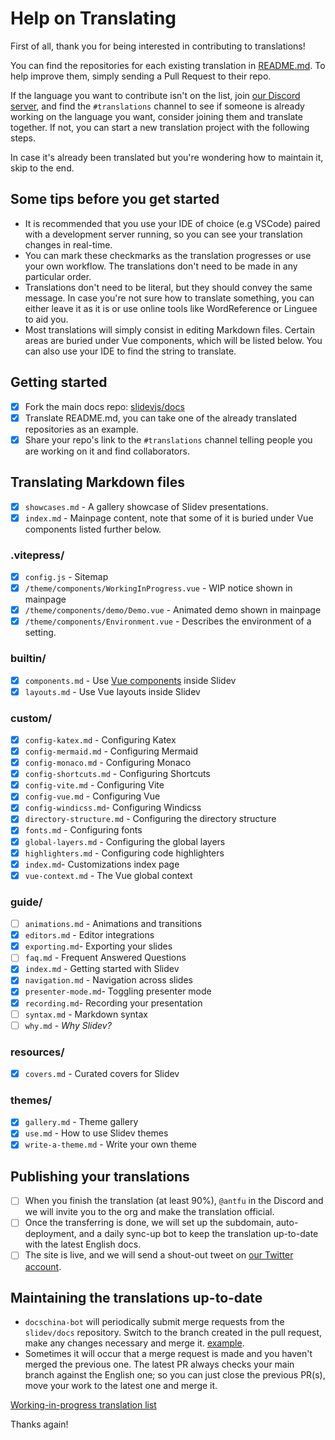 # Help on Translating

<!-- For translations maintainers: You don't need to translate this port -->

First of all, thank you for being interested in contributing to translations!

You can find the repositories for each existing translation in [README.md](./README.md). To help improve them, simply sending a Pull Request to their repo.

If the language you want to contribute isn't on the list, join [our Discord server](https://chat.sli.dev), and find the `#translations` channel to see if someone is already working on the language you want, consider joining them and translate together. If not, you can start a new translation project with the following steps.

In case it's already been translated but you're wondering how to maintain it, skip to the end.
## Some tips before you get started
- It is recommended that you use your IDE of choice (e.g VSCode) paired with a development server running, so you can see your translation changes in real-time.
- You can mark these checkmarks as the translation progresses or use your own workflow. The translations don't need to be made in any particular order.
- Translations don't need to be literal, but they should convey the same message. In case you're not sure how to translate something, you can either leave it as it is or use online tools like WordReference or Linguee to aid you.
- Most translations will simply consist in editing Markdown files. Certain areas are buried under Vue components, which will be listed below. You can also use your IDE to find the string to translate.

## Getting started

- [X] Fork the main docs repo: [slidevjs/docs](https://github.com/slidevjs/docs)
- [X] Translate README.md, you can take one of the already translated repositories as an example.
- [X] Share your repo's link to the `#translations` channel telling people you are working on it and find collaborators. 

## Translating Markdown files

- [X] `showcases.md` - A gallery showcase of Slidev presentations.
- [X] `index.md` - Mainpage content, note that some of it is buried under Vue components listed further below.

### .vitepress/

- [X] `config.js` - Sitemap
- [X] `/theme/components/WorkingInProgress.vue` - WIP notice shown in mainpage
- [X] `/theme/components/demo/Demo.vue` - Animated demo shown in mainpage
- [X] `/theme/components/Environment.vue` - Describes the environment of a setting.

### builtin/

- [X] `components.md` - Use [Vue components](https://v3.vuejs.org/guide/component-basics.html) inside Slidev
- [X] `layouts.md` - Use Vue layouts inside Slidev

### custom/

- [X] `config-katex.md` - Configuring Katex
- [X] `config-mermaid.md` - Configuring Mermaid
- [X] `config-monaco.md` - Configuring Monaco
- [X] `config-shortcuts.md` - Configuring Shortcuts
- [X] `config-vite.md` - Configuring Vite
- [X] `config-vue.md` - Configuring Vue
- [X] `config-windicss.md`- Configuring Windicss
- [X] `directory-structure.md` - Configuring the directory structure
- [X] `fonts.md` - Configuring fonts
- [X] `global-layers.md` - Configuring the global layers
- [X] `highlighters.md` - Configuring code highlighters
- [X] `index.md`- Customizations index page
- [X] `vue-context.md` - The Vue global context

### guide/

- [ ] `animations.md` - Animations and transitions
- [X] `editors.md` - Editor integrations
- [X] `exporting.md`- Exporting your slides
- [ ] `faq.md` - Frequent Answered Questions
- [X] `index.md` - Getting started with Slidev
- [X] `navigation.md` - Navigation across slides
- [X] `presenter-mode.md`- Toggling presenter mode
- [X] `recording.md`- Recording your presentation
- [ ] `syntax.md` - Markdown syntax
- [ ] `why.md` - _Why Slidev?_

### resources/

- [X] `covers.md` - Curated covers for Slidev

### themes/

- [X] `gallery.md` - Theme gallery
- [X] `use.md` - How to use Slidev themes
- [X] `write-a-theme.md` - Write your own theme

## Publishing your translations

- [ ] When you finish the translation (at least 90%), `@antfu` in the Discord and we will invite you to the org and make the translation official.
- [ ] Once the transferring is done, we will set up the subdomain, auto-deployment, and a daily sync-up bot to keep the translation up-to-date with the latest English docs.
- [ ] The site is live, and we will send a shout-out tweet on [our Twitter account](https://twitter.com/Slidevjs).

## Maintaining the translations up-to-date

- `docschina-bot` will periodically submit merge requests from the `slidev/docs` repository. Switch to the branch created in the pull request, make any changes necessary and merge it. [example](https://github.com/slidevjs/docs-fr/pull/13).
- Sometimes it will occur that a merge request is made and you haven't merged the previous one. The latest PR always checks your main branch against the English one; so you can just close the previous PR(s), move your work to the latest one and merge it.


[Working-in-progress translation list](https://discord.com/channels/851817370623410197/851822360955977760/852614294017146900)

Thanks again!
